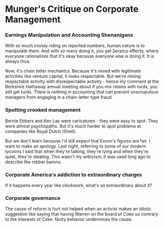 # Munger's Critique on Corporate Management

### Earnings Manipulation and Accounting Shenanigans
With so much money riding on reported numbers, human nature is to manipulate them. And with so many doing it, you get Serpico effects, where everyone rationalizes that it's okay because everyone else is doing it. It is always thus.

Now, it's chain letter mechanics. Because it's mixed with legitimate activities like venture capital, it looks respectable. But we're mixing respectable activity with disrespectable activity - hence my comment at the Berkshire Hathaway annual meeting about if you mix raisins with turds, you still get turds. There is nothing in accounting that can prevent unscrupulous managers from engaging in a chain-letter type fraud.

### Spotting crooked management
Bernie Ebbers and Ken Lay were caricatures - they were easy to spot. They were almost psychopaths. But it's much harder to spot problems at companies like Royal Dutch (Shell).

But we don't learn because I'd still expect that Exxon's figures are fair. 
I want to make an apology. Last night, referring to some of our modern tycoons I said that when they're talking, they're lying and when they're quiet, they're stealing. This wasn't my witticism; it was used long ago to describe the robber barons.

### Corporate America's addiction to extraordinary charges
If it happens every year like clockwork, what's so extraordinary about it?

### Corporate governance
The cause of reform is hurt not helped when an activist makes an idiotic suggestion like saying that having Warren on the board of Coke us contrary to the interests of Coke. Nutty behavior undermines the cause.